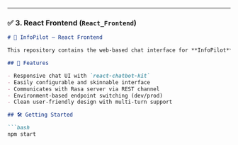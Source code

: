 ---

### ✅ 3. React Frontend (`React_Frontend`)

```markdown
# 💬 InfoPilot – React Frontend

This repository contains the web-based chat interface for **InfoPilot**, built using React.js and integrated with a Rasa backend.

## 🌟 Features

- Responsive chat UI with `react-chatbot-kit`
- Easily configurable and skinnable interface
- Communicates with Rasa server via REST channel
- Environment-based endpoint switching (dev/prod)
- Clean user-friendly design with multi-turn support

## 🛠️ Getting Started

```bash
npm start
